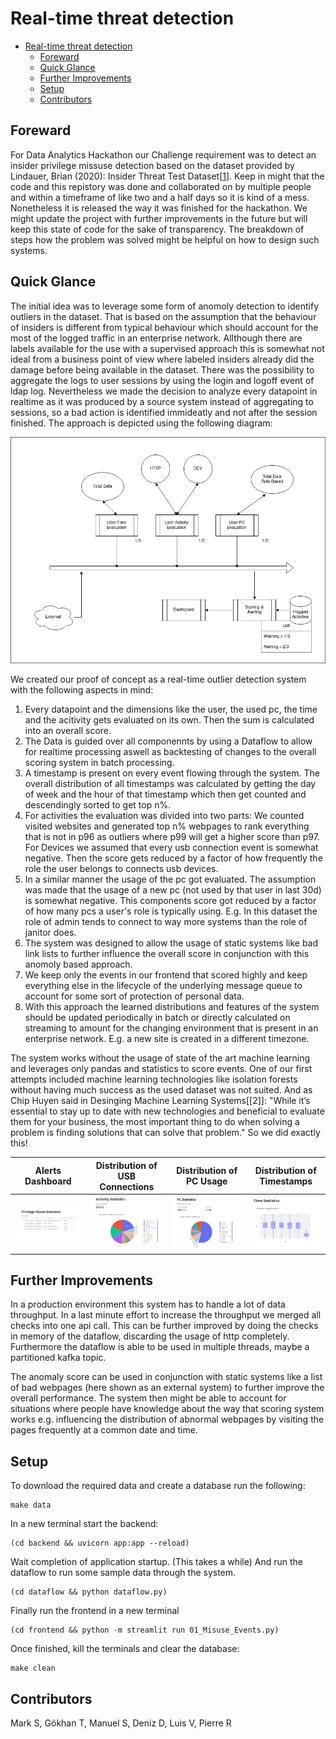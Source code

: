 # Real-time threat detection
- [Real-time threat detection](#real-time-threat-detection)
  - [Foreward](#foreward)
  - [Quick Glance](#quick-glance)
  - [Further Improvements](#further-improvements)
  - [Setup](#setup)
  - [Contributors](#contributors)

## Foreward
For Data Analytics Hackathon our Challenge requirement was to detect an insider privilege missuse detection based on the dataset provided by Lindauer, Brian (2020): Insider Threat Test Dataset[[1]]. Keep in might that the code and this repistory was done and collaborated on by multiple people and within a timeframe of like two and a half days so it is kind of a mess. Nonetheless it is released the way it was finished for the hackathon. We might update the project with further improvements in the future but will keep this state of code for the sake of transparency. The breakdown of steps how the problem was solved might be helpful on how to design such systems.

[1]: https://kilthub.cmu.edu/articles/dataset/Insider_Threat_Test_Dataset/12841247/1

## Quick Glance
The initial idea was to leverage some form of anomoly detection to identify outliers in the dataset. That is based on the assumption that the behaviour of insiders is different from typical behaviour which should account for the most of the logged traffic in an enterprise network. Allthough there are labels available for the use with a supervised approach this is somewhat not ideal from a business point of view where labeled insiders already did the damage before being available in the dataset. There was the possibility to aggregate the logs to user sessions by using the login and logoff event of ldap log. Nevertheless we made the decision to analyze every datapoint in realtime as it was produced by a source system instead of aggregating to sessions, so a bad action is identified immideatly and not after the session finished. The approach is depicted using the following diagram:

![](img/threat_detection.drawio.png)

We created our proof of concept as a real-time outlier detection system with the following aspects in mind:

1. Every datapoint and the dimensions like the user, the used pc, the time and the acitivity gets evaluated on its own. Then the sum is calculated into an overall score.
2. The Data is guided over all componennts by using a Dataflow to allow for realtime processing aswell as backtesting of changes to the overall scoring system in batch processing.
3. A timestamp is present on every event flowing through the system. The overall distribution of all timestamps was calculated by getting the day of week and the hour of that timestamp which then get counted and descendingly sorted to get top n%. 
4. For activities the evaluation was divided into two parts: We counted visited websites and generated top n% webpages to rank everything that is not in p96 as outliers where p99 will get a higher score than p97. For Devices we assumed that every usb connection event is somewhat negative. Then the score gets reduced by a factor of how frequently the role the user belongs to connects usb devices.
5. In a similar manner the usage of the pc got evaluated. The assumption was made that the usage of a new pc (not used by that user in last 30d) is somewhat negative. This components score got reduced by a factor of how many pcs a user's role is typically using. E.g. In this dataset the role of admin tends to connect to way more systems than the role of janitor does.
6. The system was designed to allow the usage of static systems like bad link lists to further influence the overall score in conjunction with this anomoly based approach.
7. We keep only the events in our frontend that scored highly and keep everything else in the lifecycle of the underlying message queue to account for some sort of protection of personal data.  
8. With this approach the learned distributions and features of the system should be updated periodically in batch or directly calculated on streaming to amount for the changing environment that is present in an enterprise network. E.g. a new site is created in a different timezone. 

The system works without the usage of state of the art machine learning and leverages only pandas and statistics to score events.
One of our first attempts included machine learning technologies like isolation forests without having much success as the used dataset was not suited. And as Chip Huyen said in Desinging Machine Learning Systems[[2]]: 
"While it’s essential to stay up to date with new technologies and beneficial to evaluate them for your business,
the most important thing to do when solving a problem is finding solutions that can solve that problem."
So we did exactly this!

[1]: https://www.oreilly.com/library/view/designing-machine-learning/9781098107956/

| Alerts Dashboard | Distribution of USB Connections | Distribution of PC Usage | Distribution of Timestamps |
|--------------------------------------|--------------------------------------|--------------------------------------|--------------------------------------|
| ![](img/alerts.png) | ![](img/device.png) | ![](img/pc.png) | ![](img/time.png) |


## Further Improvements

In a production environment this system has to handle a lot of data throughput. In a last minute effort to increase the throughput we merged all checks into one api call. This can be further improved by doing the checks in memory of the dataflow, discarding the usage of http completely. Furthermore the dataflow is able to be used in multiple threads, maybe a partitioned kafka topic. 

The anomaly score can be used in conjunction with static systems like a list of bad webpages (here shown as an external system) to further improve the overall performance. The system then might be able to account for situations where people have knowledge about the way that scoring system works e.g. influencing the distribution of abnormal webpages by visiting the pages frequently at a common date and time.



## Setup

To download the required data and create a database run the following:
```
make data
```

In a new terminal start the backend:
```
(cd backend && uvicorn app:app --reload)
```

Wait completion of application startup. (This takes a while)
And run the dataflow to run some sample data through the system.
```
(cd dataflow && python dataflow.py)
```

Finally run the frontend in a new terminal
```
(cd frontend && python -m streamlit run 01_Misuse_Events.py)
```

Once finished, kill the terminals and clear the database:
```
make clean
```

## Contributors

Mark S,
Gökhan T,
Manuel S,
Deniz D,
Luis V,
Pierre R
